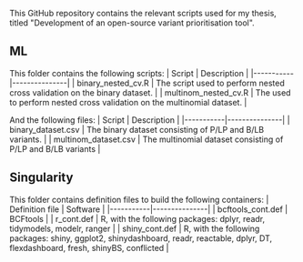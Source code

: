 This GitHub repository contains the relevant scripts used for my thesis, titled "Development of an open-source variant prioritisation tool".

## ML
This folder contains the following scripts:
| Script | Description | 
|-----------|---------------|
| binary_nested_cv.R | The script used to perform nested cross validation on the binary dataset. |
| multinom_nested_cv.R | The used to perform nested cross validation on the multinomial dataset. |

And the following files:
| Script | Description | 
|-----------|---------------|
| binary_dataset.csv | The binary dataset consisting of P/LP and B/LB variants. |
| multinom_dataset.csv | The multinomial dataset consisting of P/LP and B/LB variants |

## Singularity
This folder contains definition files to build the following containers:
| Definition file | Software | 
|-----------|---------------|
| bcftools_cont.def | BCFtools   | 
| r_cont.def | R, with the following packages: dplyr, readr, tidymodels, modelr, ranger | 
| shiny_cont.def  |  R, with the following packages: shiny, ggplot2, shinydashboard, readr, reactable, dplyr, DT, flexdashboard, fresh, shinyBS, conflicted | 
